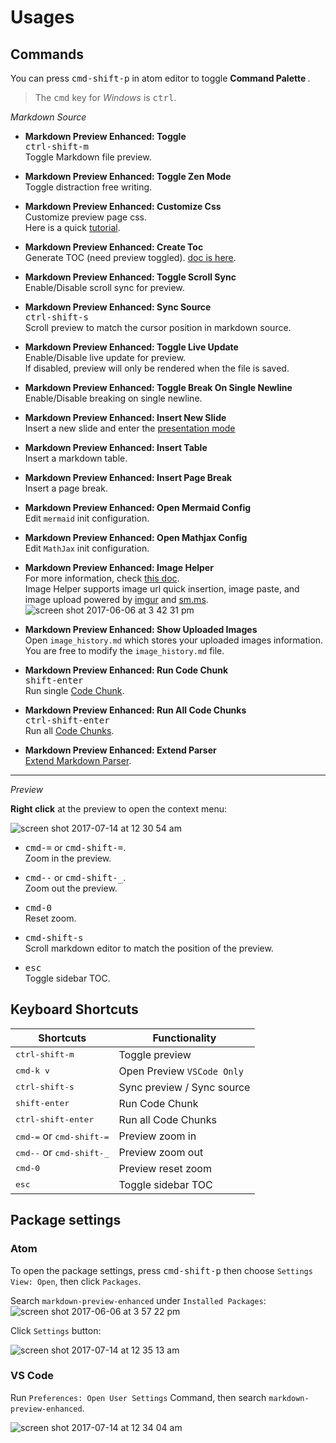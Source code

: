 # Usages

## Commands

You can press <kbd>cmd-shift-p</kbd> in atom editor to toggle <strong> Command Palette </strong>.

> The <kbd>cmd</kbd> key for _Windows_ is <kbd>ctrl</kbd>.

_Markdown Source_

- <strong>Markdown Preview Enhanced: Toggle</strong>  
  <kbd>ctrl-shift-m</kbd>  
  Toggle Markdown file preview.

- <strong>Markdown Preview Enhanced: Toggle Zen Mode </strong>  
  Toggle distraction free writing.

- <strong>Markdown Preview Enhanced: Customize Css</strong>  
  Customize preview page css.  
  Here is a quick [tutorial](customize-css.md).

- <strong>Markdown Preview Enhanced: Create Toc </strong>  
  Generate TOC (need preview toggled). [doc is here](toc.md).

- <strong>Markdown Preview Enhanced: Toggle Scroll Sync </strong>  
  Enable/Disable scroll sync for preview.

- <strong>Markdown Preview Enhanced: Sync Source </strong>  
  <kbd>ctrl-shift-s</kbd>  
  Scroll preview to match the cursor position in markdown source.

- <strong>Markdown Preview Enhanced: Toggle Live Update </strong>  
   Enable/Disable live update for preview.  
   If disabled, preview will only be rendered when the file is saved.

- <strong>Markdown Preview Enhanced: Toggle Break On Single Newline </strong>  
  Enable/Disable breaking on single newline.

- <strong>Markdown Preview Enhanced: Insert New Slide </strong>  
  Insert a new slide and enter the [presentation mode](presentation.md)

- <strong>Markdown Preview Enhanced: Insert Table </strong>  
  Insert a markdown table.

- <strong>Markdown Preview Enhanced: Insert Page Break </strong>  
  Insert a page break.

- <strong> Markdown Preview Enhanced: Open Mermaid Config</strong>  
  Edit `mermaid` init configuration.

- <strong> Markdown Preview Enhanced: Open Mathjax Config </strong>  
   Edit `MathJax` init configuration.

- <strong>Markdown Preview Enhanced: Image Helper</strong>  
  For more information, check [this doc](image-helper.md).  
   Image Helper supports image url quick insertion, image paste, and image upload powered by [imgur](https://imgur.com/) and [sm.ms](https://sm.ms/).  
  ![screen shot 2017-06-06 at 3 42 31 pm](https://user-images.githubusercontent.com/1908863/26850896-c43be8e2-4ace-11e7-802d-6a7b51bf3130.png)

- <strong>Markdown Preview Enhanced: Show Uploaded Images</strong>  
  Open `image_history.md` which stores your uploaded images information.  
  You are free to modify the `image_history.md` file.

- <strong>Markdown Preview Enhanced: Run Code Chunk </strong>  
  <kbd>shift-enter</kbd>  
  Run single [Code Chunk](code-chunk.md).

- <strong>Markdown Preview Enhanced: Run All Code Chunks </strong>  
  <kbd>ctrl-shift-enter</kbd>  
  Run all [Code Chunks](code-chunk.md).

- <strong>Markdown Preview Enhanced: Extend Parser</strong>  
  [Extend Markdown Parser](extend-parser.md).

---

_Preview_

**Right click** at the preview to open the context menu:

![screen shot 2017-07-14 at 12 30 54 am](https://user-images.githubusercontent.com/1908863/28199502-b9ba39c6-682b-11e7-8bb9-89661100389e.png)

- <kbd>cmd-=</kbd> or <kbd>cmd-shift-=</kbd>.  
  Zoom in the preview.

- <kbd>cmd--</kbd> or <kbd>cmd-shift-\_</kbd>.  
  Zoom out the preview.

- <kbd>cmd-0</kbd>  
  Reset zoom.

- <kbd>cmd-shift-s</kbd>  
  Scroll markdown editor to match the position of the preview.

- <kbd>esc</kbd>  
  Toggle sidebar TOC.

## Keyboard Shortcuts

| Shortcuts                                   | Functionality              |
| ------------------------------------------- | -------------------------- |
| <kbd>ctrl-shift-m</kbd>                     | Toggle preview             |
| <kbd>cmd-k v</kbd>                          | Open Preview `VSCode Only` |
| <kbd>ctrl-shift-s</kbd>                     | Sync preview / Sync source |
| <kbd>shift-enter</kbd>                      | Run Code Chunk             |
| <kbd>ctrl-shift-enter</kbd>                 | Run all Code Chunks        |
| <kbd>cmd-=</kbd> or <kbd>cmd-shift-=</kbd>  | Preview zoom in            |
| <kbd>cmd--</kbd> or <kbd>cmd-shift-\_</kbd> | Preview zoom out           |
| <kbd>cmd-0</kbd>                            | Preview reset zoom         |
| <kbd>esc</kbd>                              | Toggle sidebar TOC         |

## Package settings

### Atom

To open the package settings, press <kbd>cmd-shift-p</kbd> then choose `Settings View: Open`, then click `Packages`.

Search `markdown-preview-enhanced` under `Installed Packages`:  
![screen shot 2017-06-06 at 3 57 22 pm](https://user-images.githubusercontent.com/1908863/26851561-d6b1ca30-4ad0-11e7-96fd-6e436b5de45b.png)

Click `Settings` button:

![screen shot 2017-07-14 at 12 35 13 am](https://user-images.githubusercontent.com/1908863/28199574-50595dbc-682c-11e7-9d94-264e46387da8.png)

### VS Code

Run `Preferences: Open User Settings` Command, then search `markdown-preview-enhanced`.

![screen shot 2017-07-14 at 12 34 04 am](https://user-images.githubusercontent.com/1908863/28199551-2719acb8-682c-11e7-8163-e064ad8fe41c.png)
